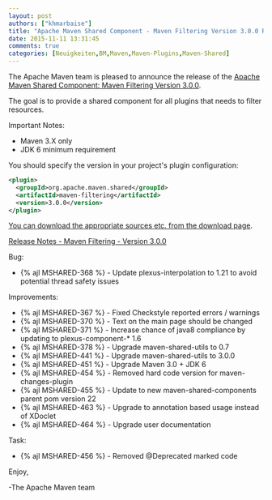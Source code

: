 ```yaml
---
layout: post
authors: ["khmarbaise"]
title: "Apache Maven Shared Component - Maven Filtering Version 3.0.0 Released"
date: 2015-11-11 13:31:45
comments: true
categories: [Neuigkeiten,BM,Maven,Maven-Plugins,Maven-Shared]
---
```

The Apache Maven team is pleased to announce the release of the 
[Apache Maven Shared Component: Maven Filtering Version 3.0.0](https://maven.apache.org/shared/maven-filtering/).

The goal is to provide a shared component for all plugins that needs to filter
resources.

Important Notes:

 * Maven 3.X only
 * JDK 6 minimum requirement

You should specify the version in your project's plugin configuration:

``` xml
<plugin>
  <groupId>org.apache.maven.shared</groupId>
  <artifactId>maven-filtering</artifactId>
  <version>3.0.0</version>
</plugin>
```

[You can download the appropriate sources etc. from the download page](https://maven.apache.org/shared/maven-filtering/download.cgi).


<!-- more -->

[Release Notes - Maven Filtering - Version 3.0.0](https://issues.apache.org/jira/secure/ReleaseNote.jspa?projectId=12317922&version=12331472)

Bug:

 * {% ajl MSHARED-368 %} -  Update plexus-interpolation to 1.21 to avoid potential thread safety issues

Improvements:

 * {% ajl MSHARED-367 %} -  Fixed Checkstyle reported errors / warnings
 * {% ajl MSHARED-370 %} -  Text on the main page should be changed
 * {% ajl MSHARED-371 %} -  Increase chance of java8 compliance by updating to plexus-component-* 1.6
 * {% ajl MSHARED-378 %} -  Upgrade maven-shared-utils to 0.7
 * {% ajl MSHARED-441 %} -  Upgrade maven-shared-utils to 3.0.0
 * {% ajl MSHARED-451 %} -  Upgrade Maven 3.0 + JDK 6
 * {% ajl MSHARED-454 %} -  Removed hard code version for maven-changes-plugin
 * {% ajl MSHARED-455 %} -  Update to new maven-shared-components parent pom version 22
 * {% ajl MSHARED-463 %} -  Upgrade to annotation based usage instead of XDoclet
 * {% ajl MSHARED-464 %} -  Upgrade user documentation

Task:

 * {% ajl MSHARED-456 %} -  Removed @Deprecated marked code

Enjoy,

-The Apache Maven team
